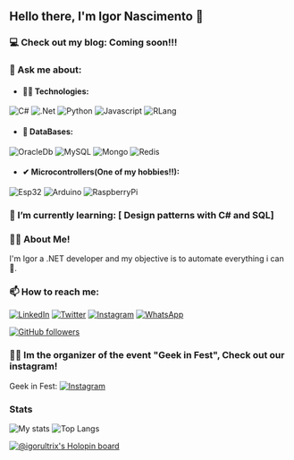 ## Hello there, I'm Igor Nascimento 👋

### 💻 Check out my blog: Coming soon!!!

### 💬 Ask me about:

- #### 👩‍💻 Technologies: 
![C#](https://img.shields.io/badge/C%23-239120?style=for-the-badge&logo=c-sharp&logoColor=white) ![.Net](https://img.shields.io/badge/.NET-5C2D91?style=for-the-badge&logo=.net&logoColor=white) ![Python](https://img.shields.io/badge/Python-3776AB?style=for-the-badge&logo=python&logoColor=white) ![Javascript](https://img.shields.io/badge/JavaScript-F7DF1E?style=for-the-badge&logo=javascript&logoColor=black) ![RLang](https://img.shields.io/badge/R-276DC3?style=for-the-badge&logo=r&logoColor=white)

- #### 🎲 DataBases: 
![OracleDb](https://img.shields.io/badge/Oracle-F80000?style=for-the-badge&logo=Oracle&logoColor=white) ![MySQL](https://img.shields.io/badge/MySQL-005C84?style=for-the-badge&logo=mysql&logoColor=white) ![Mongo](https://img.shields.io/badge/MongoDB-4EA94B?style=for-the-badge&logo=mongodb&logoColor=white) ![Redis](https://img.shields.io/badge/redis-%23DD0031.svg?&style=for-the-badge&logo=redis&logoColor=white)

- #### ✔ Microcontrollers(One of my hobbies!!): 
![Esp32](https://img.shields.io/badge/espressif-E7352C?style=for-the-badge&logo=espressif&logoColor=white) ![Arduino](https://img.shields.io/badge/Arduino-00979D?style=for-the-badge&logo=Arduino&logoColor=white) ![RaspberryPi](https://img.shields.io/badge/Raspberry%20Pi-A22846?style=for-the-badge&logo=Raspberry%20Pi&logoColor=white)

### 🌱 I’m currently learning: [ Design patterns with C# and SQL]

### 👨‍💻 About Me!
I'm Igor a .NET developer and my objective is to automate everything i can 🤖.

### 📫 How to reach me:
[![LinkedIn](https://img.shields.io/badge/LinkedIn-0077B5?style=for-the-badge&logo=linkedin&logoColor=white)](https://www.linkedin.com/in/igornm/)
[![Twitter](https://img.shields.io/badge/Twitter-1DA1F2?style=for-the-badge&logo=twitter&logoColor=white)](https://twitter.com/Iguh_Nm)
[![Instagram](https://img.shields.io/badge/Instagram-E4405F?style=for-the-badge&logo=instagram&logoColor=white)](https://www.instagram.com/igor.s.n.m/)
[![WhatsApp](https://img.shields.io/badge/WhatsApp-228B22?style=for-the-badge&logo=whatsapp&logoColor=white)](https://wa.me/553284885255)

[![GitHub followers](https://img.shields.io/github/followers/igorNMS.svg?style=social&label=Follow&maxAge=2592000)](https://github.com/igorNMS)

### 🧙‍♂ Im the organizer of the event "Geek in Fest", Check out our instagram! 
Geek in Fest:   [![Instagram](https://img.shields.io/badge/Instagram-C71585.svg?&style=flat-square&logo=instagram&logoColor=white)](https://www.instagram.com/geekinfest/)

### Stats
![My stats](https://github-readme-stats.vercel.app/api?username=igorNMS&show_icons=true&hide_border=false&theme=blue-green&count_private=true&hide_title=false) ![Top Langs](https://github-readme-stats.vercel.app/api/top-langs/?username=igorNMS&hide=html,css&theme=blue-green&layout=compact)

[![@igorultrix's Holopin board](https://holopin.io/api/user/board?user=igorultrix)](https://holopin.io/@igorultrix)
